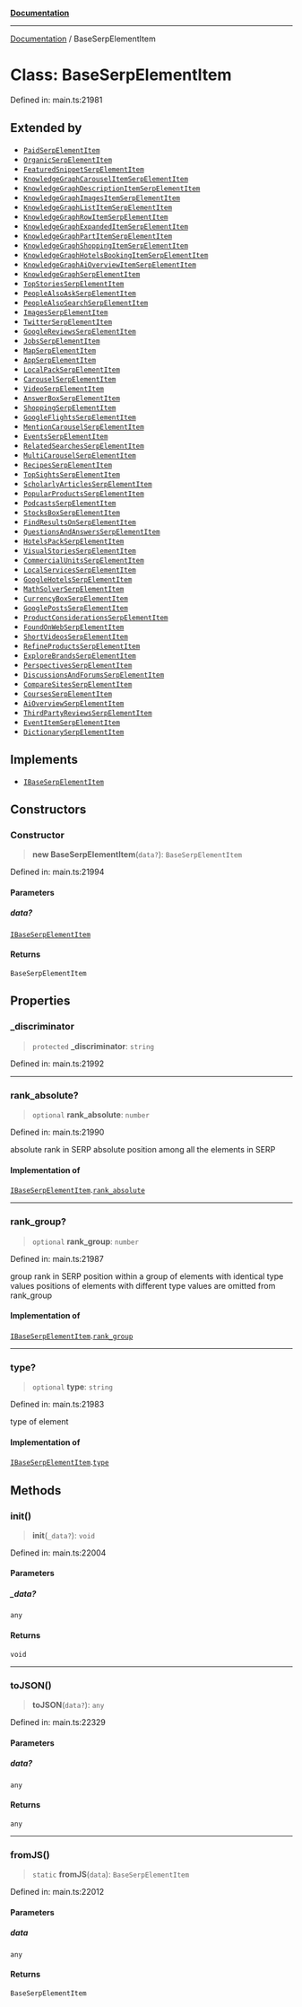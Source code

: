 [**Documentation**](../README.md)

***

[Documentation](../README.md) / BaseSerpElementItem

# Class: BaseSerpElementItem

Defined in: main.ts:21981

## Extended by

- [`PaidSerpElementItem`](PaidSerpElementItem.md)
- [`OrganicSerpElementItem`](OrganicSerpElementItem.md)
- [`FeaturedSnippetSerpElementItem`](FeaturedSnippetSerpElementItem.md)
- [`KnowledgeGraphCarouselItemSerpElementItem`](KnowledgeGraphCarouselItemSerpElementItem.md)
- [`KnowledgeGraphDescriptionItemSerpElementItem`](KnowledgeGraphDescriptionItemSerpElementItem.md)
- [`KnowledgeGraphImagesItemSerpElementItem`](KnowledgeGraphImagesItemSerpElementItem.md)
- [`KnowledgeGraphListItemSerpElementItem`](KnowledgeGraphListItemSerpElementItem.md)
- [`KnowledgeGraphRowItemSerpElementItem`](KnowledgeGraphRowItemSerpElementItem.md)
- [`KnowledgeGraphExpandedItemSerpElementItem`](KnowledgeGraphExpandedItemSerpElementItem.md)
- [`KnowledgeGraphPartItemSerpElementItem`](KnowledgeGraphPartItemSerpElementItem.md)
- [`KnowledgeGraphShoppingItemSerpElementItem`](KnowledgeGraphShoppingItemSerpElementItem.md)
- [`KnowledgeGraphHotelsBookingItemSerpElementItem`](KnowledgeGraphHotelsBookingItemSerpElementItem.md)
- [`KnowledgeGraphAiOverviewItemSerpElementItem`](KnowledgeGraphAiOverviewItemSerpElementItem.md)
- [`KnowledgeGraphSerpElementItem`](KnowledgeGraphSerpElementItem.md)
- [`TopStoriesSerpElementItem`](TopStoriesSerpElementItem.md)
- [`PeopleAlsoAskSerpElementItem`](PeopleAlsoAskSerpElementItem.md)
- [`PeopleAlsoSearchSerpElementItem`](PeopleAlsoSearchSerpElementItem.md)
- [`ImagesSerpElementItem`](ImagesSerpElementItem.md)
- [`TwitterSerpElementItem`](TwitterSerpElementItem.md)
- [`GoogleReviewsSerpElementItem`](GoogleReviewsSerpElementItem.md)
- [`JobsSerpElementItem`](JobsSerpElementItem.md)
- [`MapSerpElementItem`](MapSerpElementItem.md)
- [`AppSerpElementItem`](AppSerpElementItem.md)
- [`LocalPackSerpElementItem`](LocalPackSerpElementItem.md)
- [`CarouselSerpElementItem`](CarouselSerpElementItem.md)
- [`VideoSerpElementItem`](VideoSerpElementItem.md)
- [`AnswerBoxSerpElementItem`](AnswerBoxSerpElementItem.md)
- [`ShoppingSerpElementItem`](ShoppingSerpElementItem.md)
- [`GoogleFlightsSerpElementItem`](GoogleFlightsSerpElementItem.md)
- [`MentionCarouselSerpElementItem`](MentionCarouselSerpElementItem.md)
- [`EventsSerpElementItem`](EventsSerpElementItem.md)
- [`RelatedSearchesSerpElementItem`](RelatedSearchesSerpElementItem.md)
- [`MultiCarouselSerpElementItem`](MultiCarouselSerpElementItem.md)
- [`RecipesSerpElementItem`](RecipesSerpElementItem.md)
- [`TopSightsSerpElementItem`](TopSightsSerpElementItem.md)
- [`ScholarlyArticlesSerpElementItem`](ScholarlyArticlesSerpElementItem.md)
- [`PopularProductsSerpElementItem`](PopularProductsSerpElementItem.md)
- [`PodcastsSerpElementItem`](PodcastsSerpElementItem.md)
- [`StocksBoxSerpElementItem`](StocksBoxSerpElementItem.md)
- [`FindResultsOnSerpElementItem`](FindResultsOnSerpElementItem.md)
- [`QuestionsAndAnswersSerpElementItem`](QuestionsAndAnswersSerpElementItem.md)
- [`HotelsPackSerpElementItem`](HotelsPackSerpElementItem.md)
- [`VisualStoriesSerpElementItem`](VisualStoriesSerpElementItem.md)
- [`CommercialUnitsSerpElementItem`](CommercialUnitsSerpElementItem.md)
- [`LocalServicesSerpElementItem`](LocalServicesSerpElementItem.md)
- [`GoogleHotelsSerpElementItem`](GoogleHotelsSerpElementItem.md)
- [`MathSolverSerpElementItem`](MathSolverSerpElementItem.md)
- [`CurrencyBoxSerpElementItem`](CurrencyBoxSerpElementItem.md)
- [`GooglePostsSerpElementItem`](GooglePostsSerpElementItem.md)
- [`ProductConsiderationsSerpElementItem`](ProductConsiderationsSerpElementItem.md)
- [`FoundOnWebSerpElementItem`](FoundOnWebSerpElementItem.md)
- [`ShortVideosSerpElementItem`](ShortVideosSerpElementItem.md)
- [`RefineProductsSerpElementItem`](RefineProductsSerpElementItem.md)
- [`ExploreBrandsSerpElementItem`](ExploreBrandsSerpElementItem.md)
- [`PerspectivesSerpElementItem`](PerspectivesSerpElementItem.md)
- [`DiscussionsAndForumsSerpElementItem`](DiscussionsAndForumsSerpElementItem.md)
- [`CompareSitesSerpElementItem`](CompareSitesSerpElementItem.md)
- [`CoursesSerpElementItem`](CoursesSerpElementItem.md)
- [`AiOverviewSerpElementItem`](AiOverviewSerpElementItem.md)
- [`ThirdPartyReviewsSerpElementItem`](ThirdPartyReviewsSerpElementItem.md)
- [`EventItemSerpElementItem`](EventItemSerpElementItem.md)
- [`DictionarySerpElementItem`](DictionarySerpElementItem.md)

## Implements

- [`IBaseSerpElementItem`](../interfaces/IBaseSerpElementItem.md)

## Constructors

### Constructor

> **new BaseSerpElementItem**(`data?`): `BaseSerpElementItem`

Defined in: main.ts:21994

#### Parameters

##### data?

[`IBaseSerpElementItem`](../interfaces/IBaseSerpElementItem.md)

#### Returns

`BaseSerpElementItem`

## Properties

### \_discriminator

> `protected` **\_discriminator**: `string`

Defined in: main.ts:21992

***

### rank\_absolute?

> `optional` **rank\_absolute**: `number`

Defined in: main.ts:21990

absolute rank in SERP
absolute position among all the elements in SERP

#### Implementation of

[`IBaseSerpElementItem`](../interfaces/IBaseSerpElementItem.md).[`rank_absolute`](../interfaces/IBaseSerpElementItem.md#rank_absolute)

***

### rank\_group?

> `optional` **rank\_group**: `number`

Defined in: main.ts:21987

group rank in SERP
position within a group of elements with identical type values
positions of elements with different type values are omitted from rank_group

#### Implementation of

[`IBaseSerpElementItem`](../interfaces/IBaseSerpElementItem.md).[`rank_group`](../interfaces/IBaseSerpElementItem.md#rank_group)

***

### type?

> `optional` **type**: `string`

Defined in: main.ts:21983

type of element

#### Implementation of

[`IBaseSerpElementItem`](../interfaces/IBaseSerpElementItem.md).[`type`](../interfaces/IBaseSerpElementItem.md#type)

## Methods

### init()

> **init**(`_data?`): `void`

Defined in: main.ts:22004

#### Parameters

##### \_data?

`any`

#### Returns

`void`

***

### toJSON()

> **toJSON**(`data?`): `any`

Defined in: main.ts:22329

#### Parameters

##### data?

`any`

#### Returns

`any`

***

### fromJS()

> `static` **fromJS**(`data`): `BaseSerpElementItem`

Defined in: main.ts:22012

#### Parameters

##### data

`any`

#### Returns

`BaseSerpElementItem`
